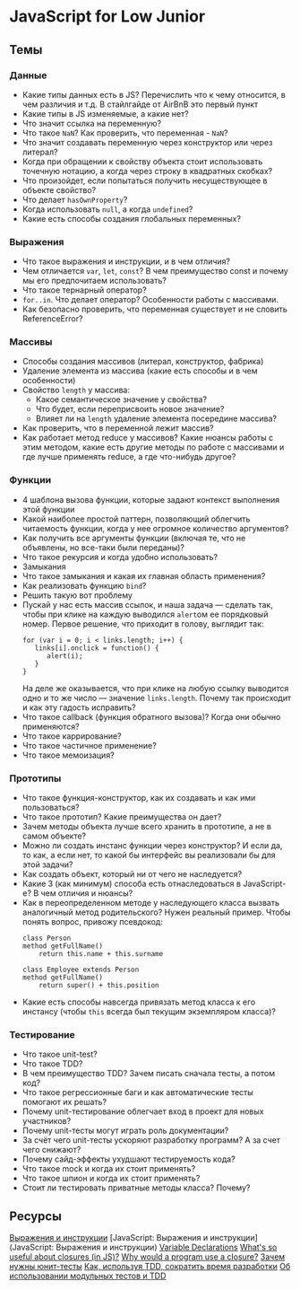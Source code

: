 # JavaScript for Low Junior

## Темы
### Данные 
* Какие типы данных есть в JS? Перечислить что к чему относится, в чем различия и т.д. В стайлгайде от AirBnB это первый пункт
* Какие типы в JS изменяемые, а какие нет?
* Что значит ссылка на переменную?
* Что такое `NaN`? Как проверить, что переменная - `NaN`?
* Что значит создавать переменную через конструктор или через литерал?
* Когда при обращении к свойству объекта стоит использовать точечную нотацию, а когда через строку в квадратных скобках?
* Что произойдет, если попытаться получить несуществующее в объекте свойство?
* Что делает `hasOwnProperty`?
* Когда использовать `null`, а когда `undefined`?
* Какие есть способы создания глобальных переменных?
### Выражения 
* Что такое выражения и инструкции, и в чем отличия? 
* Чем отличается `var`, `let`, `const`? В чем преимущество const и почему мы его предпочитаем использовать?
* Что такое тернарный оператор?
* `for..in`. Что делает оператор? Особенности работы с массивами.
* Как безопасно проверить, что переменная существует и не словить ReferenceError?
### Массивы 
* Способы создания массивов (литерал, конструктор, фабрика)
* Удаление элемента из массива (какие есть способы и в чем особенности)
* Свойство `length` у массива:
    * Какое семантическое значение у свойства?
    * Что будет, если переприсвоить новое значение?
    * Влияет ли на `length` удаление элемента посередине массива?
* Как проверить, что в переменной лежит массив?
* Как работает метод reduce у массивов? Какие нюансы работы с этим методом, какие есть другие методы по работе с массивами и где лучше применять reduce, а где что-нибудь другое?
### Функции 
* 4 шаблона вызова функции, которые задают контекст выполнения этой функции
* Какой наиболее простой паттерн, позволяющий облегчить читаемость функции, когда у нее огромное количество аргументов?
* Как получить все аргументы функции (включая те, что не объявлены, но все-таки были переданы)?
* Что такое рекурсия и когда удобно использовать?
* Замыкания 
* Что такое замыкания и какая их главная область применения?  
* Как реализовать функцию `bind`? 
* Решить такую вот проблему 
* Пускай у нас есть массив ссылок, и наша задача — сделать так, чтобы при клике на каждую выводился `alert`ом ее порядковый номер. Первое решение, что приходит в голову, выглядит так:
    ```
    for (var i = 0; i < links.length; i++) {
       links[i].onclick = function() {
          alert(i);
       }
    }
    ```
    На деле же оказывается, что при клике на любую ссылку выводится одно и то же число — значение `links.length`. Почему так происходит и как эту гадость исправить?
* Что такое callback (функция обратного вызова)? Когда они обычно применяются?
* Что такое каррирование?
* Что такое частичное применение?
* Что такое мемоизация?

### Прототипы 
* Что такое функция-конструктор, как их создавать и как ими пользоваться?
* Что такое прототип? Какие преимущества он дает? 
* Зачем методы объекта лучше всего хранить в прототипе, а не в самом объекте?
* Можно ли создать инстанс функции через конструктор? И если да, то как, а если нет, то какой бы интерфейс вы реализовали бы для этой задачи?
* Как создать объект, который ни от чего не наследуется?
* Какие 3 (как минимум) способа есть отнаследоваться в JavaScript-е? В чем отличия и нюансы?  
* Как в переопределенном методе у наследующего класса вызвать аналогичный метод родительского?
    Нужен реальный пример. Чтобы понять вопрос, привожу псевдокод:
    ```
    class Person
    method getFullName()
        return this.name + this.surname

    class Employee extends Person
    method getFullName()
        return super() + this.position
    ```
* Какие есть способы навсегда привязать метод класса к его инстансу (чтобы `this` всегда был текущим экземпляром класса)?
### Тестирование 
* Что такое unit-test?
* Что такое TDD?
* В чем преимущество TDD? Зачем писать сначала тесты, а потом код?
* Что такое регрессионные баги и как автоматические тесты помогают их решать?
* Почему unit-тестирование облегчает вход в проект для новых участников? 
* Почему unit-тесты могут играть роль документации?
* За счёт чего unit-тесты ускоряют разработку программ? А за счет чего снижают?
* Почему сайд-эффекты ухудшают тестируемость кода?
* Что такое mock и когда их стоит применять?
* Что такое шпион и когда их стоит применять?
* Стоит ли тестировать приватные методы класса? Почему?


## Ресурсы
[Выражения и инструкции](https://ru.hexlet.io/courses/introduction_to_programming/lessons/expressions/theory_unit)
[JavaScript: Выражения и инструкции](JavaScript: Выражения и инструкции)
[Variable Declarations](https://www.typescriptlang.org/docs/handbook/variable-declarations.html)
[What's so useful about closures (in JS)?](https://softwareengineering.stackexchange.com/questions/203507/whats-so-useful-about-closures-in-js)
[Why would a program use a closure?](https://softwareengineering.stackexchange.com/questions/285941/why-would-a-program-use-a-closure)
[Зачем нужны юнит-тесты](https://tproger.ru/translations/unit-tests-purposes/)
[Как, используя TDD, сократить время разработки](https://www.simbirsoft.com/blog/razrabotka-cherez-testirovanie-polza-i-vred/)
[Об использовании модульных тестов и TDD](https://eax.me/unit-testing/)
